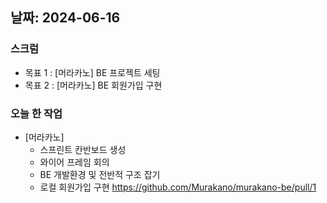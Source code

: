 ## 날짜: 2024-06-16

### 스크럼

- 목표 1 : [머라카노] BE 프로젝트 세팅
- 목표 2 : [머라카노] BE 회원가입 구현

### 오늘 한 작업

- [머라카노]
  - 스프린트 칸반보드 생성
  - 와이어 프레임 회의
  - BE 개발환경 및 전반적 구조 잡기
  - 로컬 회원가입 구현
  https://github.com/Murakano/murakano-be/pull/1
